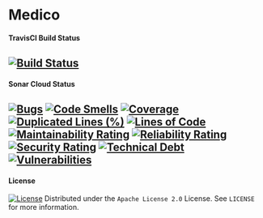 # Medico

#### TravisCI Build Status
[![Build Status](https://travis-ci.com/vishalsonar/medico.svg?branch=main)](https://travis-ci.com/vishalsonar/medico)
---

#### Sonar Cloud Status
[![Bugs](https://sonarcloud.io/api/project_badges/measure?project=vishalsonar_medico&metric=bugs)](https://sonarcloud.io/dashboard?id=vishalsonar_medico)
[![Code Smells](https://sonarcloud.io/api/project_badges/measure?project=vishalsonar_medico&metric=code_smells)](https://sonarcloud.io/dashboard?id=vishalsonar_medico)
[![Coverage](https://sonarcloud.io/api/project_badges/measure?project=vishalsonar_medico&metric=coverage)](https://sonarcloud.io/dashboard?id=vishalsonar_medico)
[![Duplicated Lines (%)](https://sonarcloud.io/api/project_badges/measure?project=vishalsonar_medico&metric=duplicated_lines_density)](https://sonarcloud.io/dashboard?id=vishalsonar_medico)
[![Lines of Code](https://sonarcloud.io/api/project_badges/measure?project=vishalsonar_medico&metric=ncloc)](https://sonarcloud.io/dashboard?id=vishalsonar_medico)
[![Maintainability Rating](https://sonarcloud.io/api/project_badges/measure?project=vishalsonar_medico&metric=sqale_rating)](https://sonarcloud.io/dashboard?id=vishalsonar_medico)
[![Reliability Rating](https://sonarcloud.io/api/project_badges/measure?project=vishalsonar_medico&metric=reliability_rating)](https://sonarcloud.io/dashboard?id=vishalsonar_medico)
[![Security Rating](https://sonarcloud.io/api/project_badges/measure?project=vishalsonar_medico&metric=security_rating)](https://sonarcloud.io/dashboard?id=vishalsonar_medico)
[![Technical Debt](https://sonarcloud.io/api/project_badges/measure?project=vishalsonar_medico&metric=sqale_index)](https://sonarcloud.io/dashboard?id=vishalsonar_medico)
[![Vulnerabilities](https://sonarcloud.io/api/project_badges/measure?project=vishalsonar_medico&metric=vulnerabilities)](https://sonarcloud.io/dashboard?id=vishalsonar_medico)
---

#### License
[![License](https://img.shields.io/badge/License-Apache%202.0-blue.svg)](https://opensource.org/licenses/Apache-2.0)
Distributed under the `Apache License 2.0` License. See `LICENSE` for more information.
